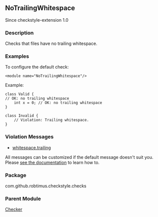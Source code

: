 <head>
  <title>NoTrailingWhitespace</title>
</head>

## NoTrailingWhitespace

Since checkstyle-extension 1.0

### Description

Checks that files have no trailing whitespace.

### Examples

To configure the default check:

```
<module name="NoTrailingWhitespace"/>
```

Example:

```
class Valid {
// OK: no trailing whitespace
    int x = 0; // OK: no trailing whitespace
}

class Invalid {
    // Violation: Trailing whitespace.
}
```

### Violation Messages

* [whitespace.trailing](https://github.com/search?q=path%3Asrc%2Fmain%2Fresources%2Fcom%2Fgithub%2Frobtimus%2Fcheckstyle%2Fchecks+filename%3Amessages*.properties+repo%3Arobtimus%2Fcheckstyle-extension+%22whitespace.trailing%22)

All messages can be customized if the default message doesn't suit you. Please [see the documentation](https://checkstyle.org/config.html#Custom_messages) to learn how to.

### Package

com.github.robtimus.checkstyle.checks

### Parent Module

[Checker](https://checkstyle.org/config.html#Checker)
